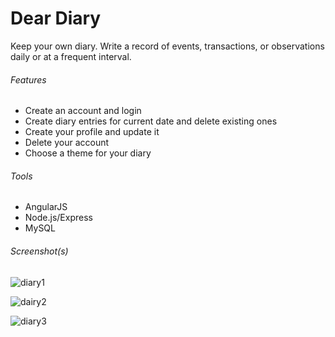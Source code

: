 # Dear Diary

Keep your own diary.
Write a record of events, transactions, or observations daily or at a frequent interval. 

###### Features
* Create an account and login
* Create diary entries for current date and delete existing ones
* Create your profile and update it
* Delete your account
* Choose a theme for your diary


###### Tools
* AngularJS
* Node.js/Express
* MySQL

###### Screenshot(s)

![diary1](https://user-images.githubusercontent.com/25674257/140780925-443ecfef-b4c9-490a-8e7e-d217de72649d.png)

![dairy2](https://user-images.githubusercontent.com/25674257/140780981-556a6217-dbdc-421c-91f6-546a62fb5a4d.png)

![diary3](https://user-images.githubusercontent.com/25674257/140781780-dead5d70-54d0-4ace-832f-e722d1afdeff.png)
